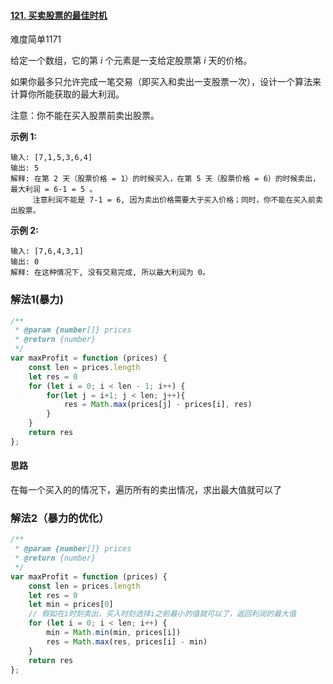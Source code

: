 #### [121. 买卖股票的最佳时机](https://leetcode-cn.com/problems/best-time-to-buy-and-sell-stock/)

难度简单1171

给定一个数组，它的第 *i* 个元素是一支给定股票第 *i* 天的价格。

如果你最多只允许完成一笔交易（即买入和卖出一支股票一次），设计一个算法来计算你所能获取的最大利润。

注意：你不能在买入股票前卖出股票。

 

**示例 1:**

```
输入: [7,1,5,3,6,4]
输出: 5
解释: 在第 2 天（股票价格 = 1）的时候买入，在第 5 天（股票价格 = 6）的时候卖出，最大利润 = 6-1 = 5 。
     注意利润不能是 7-1 = 6, 因为卖出价格需要大于买入价格；同时，你不能在买入前卖出股票。
```

**示例 2:**

```
输入: [7,6,4,3,1]
输出: 0
解释: 在这种情况下, 没有交易完成, 所以最大利润为 0。
```

### 解法1(暴力)

```js
/**
 * @param {number[]} prices
 * @return {number}
 */
var maxProfit = function (prices) {
    const len = prices.length
    let res = 0
    for (let i = 0; i < len - 1; i++) {
        for(let j = i+1; j < len; j++){
            res = Math.max(prices[j] - prices[i], res)
        }
    }
    return res
};
```

#### 思路

在每一个买入的的情况下，遍历所有的卖出情况，求出最大值就可以了

### 解法2（暴力的优化）

```js
/**
 * @param {number[]} prices
 * @return {number}
 */
var maxProfit = function (prices) {
    const len = prices.length
    let res = 0
    let min = prices[0]
    // 假如在i时刻卖出，买入时刻选择i之前最小的值就可以了，返回利润的最大值
    for (let i = 0; i < len; i++) {
        min = Math.min(min, prices[i])
        res = Math.max(res, prices[i] - min)
    }
    return res
};
```

